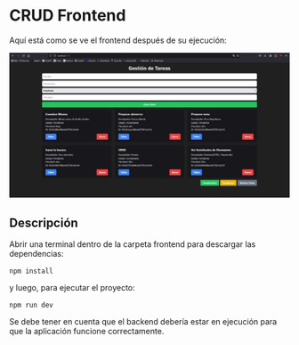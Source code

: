 # CRUD Frontend
Aquí está como se ve el frontend después de su ejecución:

![Vista Principal](public/view.jpg)

## Descripción

Abrir una terminal dentro de la carpeta frontend para descargar las dependencias:

    npm install

y luego, para ejecutar el proyecto:

    npm run dev

Se debe tener en cuenta que el backend debería estar en ejecución para que la aplicación funcione correctamente.